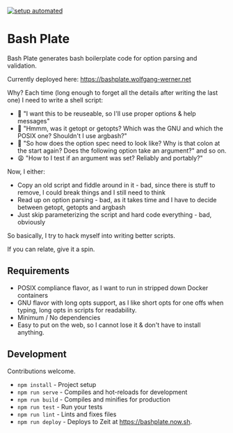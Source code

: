 [![setup automated](https://img.shields.io/badge/Gitpod-ready_to_code-blue?logo=gitpod)](https://gitpod.io/from-referrer/)

# Bash Plate

Bash Plate generates bash boilerplate code for option parsing and validation.

Currently deployed here: https://bashplate.wolfgang-werner.net

Why? Each time (long enough to forget all the details after writing the last one) I need to write a shell script:
* 🧐 "I want this to be reuseable, so I'll use proper options & help messages"
* 🤔 "Hmmm, was it getopt or getopts? Which was the GNU and which the POSIX one? Shouldn't I use argbash?" 
* 😤 "So how does the option spec need to look like? Why is that colon at the start again? Does the following option take an argument?" and so on.
* 😩 "How to I test if an argument was set? Reliably and portably?"

Now, I either:
* Copy an old script and fiddle around in it - bad, since there is stuff to remove, I could break things and I still need to think
* Read up on option parsing - bad, as it takes time and I have to decide between getopt, getopts and argbash
* Just skip parameterizing the script and hard code everything - bad, obviously

So basically, I try to hack myself into writing better scripts.

If you can relate, give it a spin.

## Requirements

* POSIX compliance flavor, as I want to run in stripped down Docker containers
* GNU flavor with long opts support, as I like short opts for one offs when typing, long opts in scripts for readability.
* Minimum / No dependencies
* Easy to put on the web, so I cannot lose it & don't have to install anything.

## Development

Contributions welcome.

* `npm install` - Project setup
* `npm run serve` - Compiles and hot-reloads for development
* `npm run build` - Compiles and minifies for production
* `npm run test` - Run your tests
* `npm run lint` - Lints and fixes files
* `npm run deploy` - Deploys to Zeit at https://bashplate.now.sh.
